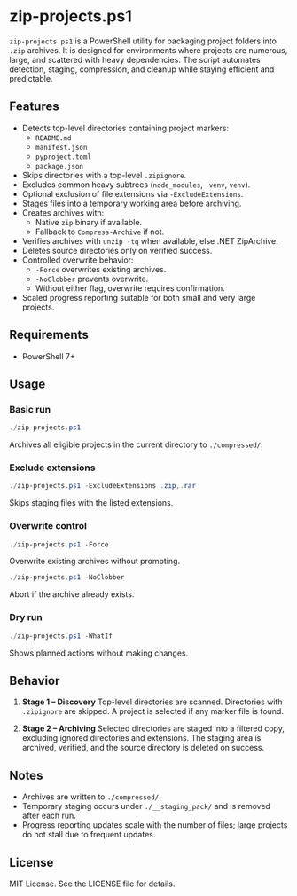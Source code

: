 # zip-projects.ps1

`zip-projects.ps1` is a PowerShell utility for packaging project folders into `.zip` archives. It is designed for environments where projects are numerous, large, and scattered with heavy dependencies. The script automates detection, staging, compression, and cleanup while staying efficient and predictable.

## Features

- Detects top-level directories containing project markers:
  - `README.md`
  - `manifest.json`
  - `pyproject.toml`
  - `package.json`
- Skips directories with a top-level `.zipignore`.
- Excludes common heavy subtrees (`node_modules`, `.venv`, `venv`).
- Optional exclusion of file extensions via `-ExcludeExtensions`.
- Stages files into a temporary working area before archiving.
- Creates archives with:
  - Native `zip` binary if available.
  - Fallback to `Compress-Archive` if not.
- Verifies archives with `unzip -tq` when available, else .NET ZipArchive.
- Deletes source directories only on verified success.
- Controlled overwrite behavior:
  - `-Force` overwrites existing archives.
  - `-NoClobber` prevents overwrite.
  - Without either flag, overwrite requires confirmation.
- Scaled progress reporting suitable for both small and very large projects.

## Requirements

- PowerShell 7+

## Usage

### Basic run

```powershell
./zip-projects.ps1
````

Archives all eligible projects in the current directory to `./compressed/`.

### Exclude extensions

```powershell
./zip-projects.ps1 -ExcludeExtensions .zip,.rar
```

Skips staging files with the listed extensions.

### Overwrite control

```powershell
./zip-projects.ps1 -Force
```

Overwrite existing archives without prompting.

```powershell
./zip-projects.ps1 -NoClobber
```

Abort if the archive already exists.

### Dry run

```powershell
./zip-projects.ps1 -WhatIf
```

Shows planned actions without making changes.

## Behavior

1. **Stage 1 – Discovery**
   Top-level directories are scanned. Directories with `.zipignore` are skipped. A project is selected if any marker file is found.

2. **Stage 2 – Archiving**
   Selected directories are staged into a filtered copy, excluding ignored directories and extensions. The staging area is archived, verified, and the source directory is deleted on success.

## Notes

* Archives are written to `./compressed/`.
* Temporary staging occurs under `./__staging_pack/` and is removed after each run.
* Progress reporting updates scale with the number of files; large projects do not stall due to frequent updates.

## License

MIT License. See the LICENSE file for details.